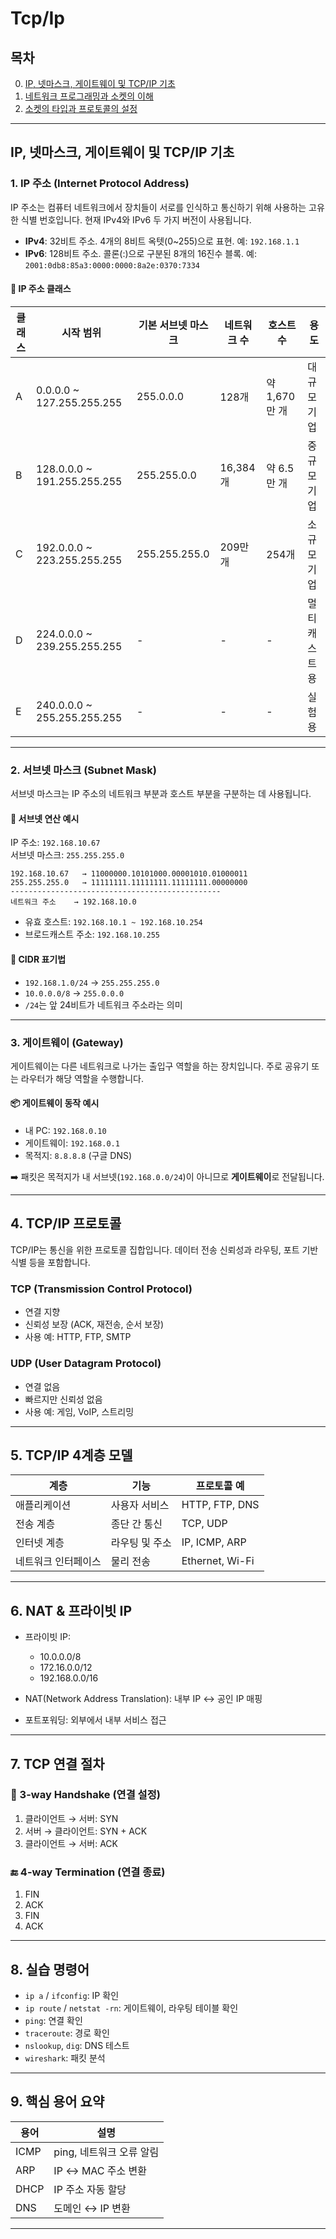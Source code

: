 # Tcp/Ip

## 목차

0. [IP, 넷마스크, 게이트웨이 및 TCP/IP 기초](#ip-넷마스크-게이트웨이-및-tcpip-기초)
1. [네트워크 프로그래밍과 소켓의 이해](./Ch1#Ch1)
2. [소켓의 타입과 프로토콜의 설정](./Ch2#Ch2)

---

## IP, 넷마스크, 게이트웨이 및 TCP/IP 기초

### 1. IP 주소 (Internet Protocol Address)

IP 주소는 컴퓨터 네트워크에서 장치들이 서로를 인식하고 통신하기 위해 사용하는 고유한 식별 번호입니다. 현재 IPv4와 IPv6 두 가지 버전이 사용됩니다.

- **IPv4**: 32비트 주소. 4개의 8비트 옥텟(0~255)으로 표현. 예: `192.168.1.1`
- **IPv6**: 128비트 주소. 콜론(:)으로 구분된 8개의 16진수 블록. 예: `2001:0db8:85a3:0000:0000:8a2e:0370:7334`

#### 📌 IP 주소 클래스

| 클래스 | 시작 범위        | 기본 서브넷 마스크 | 네트워크 수 | 호스트 수     | 용도         |
|--------|------------------|--------------------|-------------|---------------|--------------|
| A      | 0.0.0.0 ~ 127.255.255.255 | 255.0.0.0        | 128개       | 약 1,670만 개 | 대규모 기업 |
| B      | 128.0.0.0 ~ 191.255.255.255 | 255.255.0.0      | 16,384개    | 약 6.5만 개   | 중규모 기업 |
| C      | 192.0.0.0 ~ 223.255.255.255 | 255.255.255.0    | 209만 개    | 254개        | 소규모 기업 |
| D      | 224.0.0.0 ~ 239.255.255.255 | -                | -           | -            | 멀티캐스트용 |
| E      | 240.0.0.0 ~ 255.255.255.255 | -                | -           | -            | 실험용       |

---

### 2. 서브넷 마스크 (Subnet Mask)

서브넷 마스크는 IP 주소의 네트워크 부분과 호스트 부분을 구분하는 데 사용됩니다.

#### 🧮 서브넷 연산 예시

IP 주소: `192.168.10.67`  
서브넷 마스크: `255.255.255.0`

```
192.168.10.67   → 11000000.10101000.00001010.01000011  
255.255.255.0   → 11111111.11111111.11111111.00000000  
-----------------------------------------------
네트워크 주소    → 192.168.10.0
```

- 유효 호스트: `192.168.10.1 ~ 192.168.10.254`
- 브로드캐스트 주소: `192.168.10.255`

#### 🧾 CIDR 표기법

- `192.168.1.0/24` → `255.255.255.0`
- `10.0.0.0/8` → `255.0.0.0`
- `/24`는 앞 24비트가 네트워크 주소라는 의미

---

### 3. 게이트웨이 (Gateway)

게이트웨이는 다른 네트워크로 나가는 출입구 역할을 하는 장치입니다. 주로 공유기 또는 라우터가 해당 역할을 수행합니다.

#### 📦 게이트웨이 동작 예시

- 내 PC: `192.168.0.10`
- 게이트웨이: `192.168.0.1`
- 목적지: `8.8.8.8` (구글 DNS)

➡️ 패킷은 목적지가 내 서브넷(`192.168.0.0/24`)이 아니므로 **게이트웨이**로 전달됩니다.

---

## 4. TCP/IP 프로토콜

TCP/IP는 통신을 위한 프로토콜 집합입니다. 데이터 전송 신뢰성과 라우팅, 포트 기반 식별 등을 포함합니다.

### TCP (Transmission Control Protocol)

- 연결 지향
- 신뢰성 보장 (ACK, 재전송, 순서 보장)
- 사용 예: HTTP, FTP, SMTP

### UDP (User Datagram Protocol)

- 연결 없음
- 빠르지만 신뢰성 없음
- 사용 예: 게임, VoIP, 스트리밍

---

## 5. TCP/IP 4계층 모델

| 계층 | 기능 | 프로토콜 예 |
|------|------|-------------|
| 애플리케이션 | 사용자 서비스 | HTTP, FTP, DNS |
| 전송 계층 | 종단 간 통신 | TCP, UDP |
| 인터넷 계층 | 라우팅 및 주소 | IP, ICMP, ARP |
| 네트워크 인터페이스 | 물리 전송 | Ethernet, Wi-Fi |

---

## 6. NAT & 프라이빗 IP

- 프라이빗 IP:
  - 10.0.0.0/8
  - 172.16.0.0/12
  - 192.168.0.0/16

- NAT(Network Address Translation): 내부 IP ↔ 공인 IP 매핑
- 포트포워딩: 외부에서 내부 서비스 접근

---

## 7. TCP 연결 절차

### 📡 3-way Handshake (연결 설정)

1. 클라이언트 → 서버: SYN
2. 서버 → 클라이언트: SYN + ACK
3. 클라이언트 → 서버: ACK

### 🔚 4-way Termination (연결 종료)

1. FIN
2. ACK
3. FIN
4. ACK

---

## 8. 실습 명령어

- `ip a` / `ifconfig`: IP 확인
- `ip route` / `netstat -rn`: 게이트웨이, 라우팅 테이블 확인
- `ping`: 연결 확인
- `traceroute`: 경로 확인
- `nslookup`, `dig`: DNS 테스트
- `wireshark`: 패킷 분석

---

## 9. 핵심 용어 요약

| 용어 | 설명 |
|------|------|
| ICMP | ping, 네트워크 오류 알림 |
| ARP | IP ↔ MAC 주소 변환 |
| DHCP | IP 주소 자동 할당 |
| DNS | 도메인 ↔ IP 변환 |

---